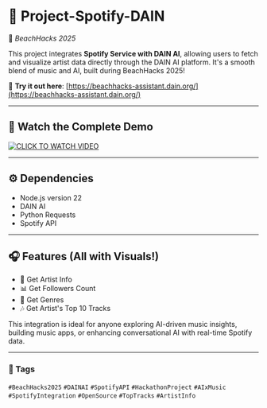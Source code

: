 # 🎵 Project-Spotify-DAIN  
🚀 *BeachHacks 2025*

This project integrates **Spotify Service with DAIN AI**, allowing users to fetch and visualize artist data directly through the DAIN AI platform. It's a smooth blend of music and AI, built during BeachHacks 2025!

🧠 **Try it out here**: [https://beachhacks-assistant.dain.org/](https://beachhacks-assistant.dain.org/)

---

## 🎥 Watch the Complete Demo

[![CLICK TO WATCH VIDEO](https://img.youtube.com/vi/25kLYKLZCk0/0.jpg)](https://www.youtube.com/watch?v=25kLYKLZCk0)

---

## ⚙️ Dependencies

- Node.js version 22 
- DAIN AI  
- Python Requests  
- Spotify API  

---

## 🎧 Features (All with Visuals!)

- 🎤 Get Artist Info  
- 📊 Get Followers Count  
- 🎼 Get Genres  
- 🎶 Get Artist's Top 10 Tracks  

This integration is ideal for anyone exploring AI-driven music insights, building music apps, or enhancing conversational AI with real-time Spotify data.

---


### 🔖 Tags

`#BeachHacks2025` `#DAINAI` `#SpotifyAPI` `#HackathonProject` `#AIxMusic` `#SpotifyIntegration` `#OpenSource` `#TopTracks` `#ArtistInfo`
